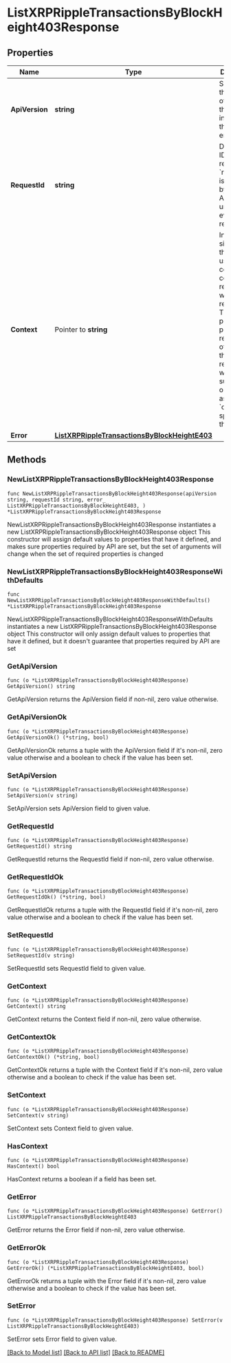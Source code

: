 # ListXRPRippleTransactionsByBlockHeight403Response

## Properties

Name | Type | Description | Notes
------------ | ------------- | ------------- | -------------
**ApiVersion** | **string** | Specifies the version of the API that incorporates this endpoint. | 
**RequestId** | **string** | Defines the ID of the request. The &#x60;requestId&#x60; is generated by Crypto APIs and it&#39;s unique for every request. | 
**Context** | Pointer to **string** | In batch situations the user can use the context to correlate responses with requests. This property is present regardless of whether the response was successful or returned as an error. &#x60;context&#x60; is specified by the user. | [optional] 
**Error** | [**ListXRPRippleTransactionsByBlockHeightE403**](ListXRPRippleTransactionsByBlockHeightE403.md) |  | 

## Methods

### NewListXRPRippleTransactionsByBlockHeight403Response

`func NewListXRPRippleTransactionsByBlockHeight403Response(apiVersion string, requestId string, error_ ListXRPRippleTransactionsByBlockHeightE403, ) *ListXRPRippleTransactionsByBlockHeight403Response`

NewListXRPRippleTransactionsByBlockHeight403Response instantiates a new ListXRPRippleTransactionsByBlockHeight403Response object
This constructor will assign default values to properties that have it defined,
and makes sure properties required by API are set, but the set of arguments
will change when the set of required properties is changed

### NewListXRPRippleTransactionsByBlockHeight403ResponseWithDefaults

`func NewListXRPRippleTransactionsByBlockHeight403ResponseWithDefaults() *ListXRPRippleTransactionsByBlockHeight403Response`

NewListXRPRippleTransactionsByBlockHeight403ResponseWithDefaults instantiates a new ListXRPRippleTransactionsByBlockHeight403Response object
This constructor will only assign default values to properties that have it defined,
but it doesn't guarantee that properties required by API are set

### GetApiVersion

`func (o *ListXRPRippleTransactionsByBlockHeight403Response) GetApiVersion() string`

GetApiVersion returns the ApiVersion field if non-nil, zero value otherwise.

### GetApiVersionOk

`func (o *ListXRPRippleTransactionsByBlockHeight403Response) GetApiVersionOk() (*string, bool)`

GetApiVersionOk returns a tuple with the ApiVersion field if it's non-nil, zero value otherwise
and a boolean to check if the value has been set.

### SetApiVersion

`func (o *ListXRPRippleTransactionsByBlockHeight403Response) SetApiVersion(v string)`

SetApiVersion sets ApiVersion field to given value.


### GetRequestId

`func (o *ListXRPRippleTransactionsByBlockHeight403Response) GetRequestId() string`

GetRequestId returns the RequestId field if non-nil, zero value otherwise.

### GetRequestIdOk

`func (o *ListXRPRippleTransactionsByBlockHeight403Response) GetRequestIdOk() (*string, bool)`

GetRequestIdOk returns a tuple with the RequestId field if it's non-nil, zero value otherwise
and a boolean to check if the value has been set.

### SetRequestId

`func (o *ListXRPRippleTransactionsByBlockHeight403Response) SetRequestId(v string)`

SetRequestId sets RequestId field to given value.


### GetContext

`func (o *ListXRPRippleTransactionsByBlockHeight403Response) GetContext() string`

GetContext returns the Context field if non-nil, zero value otherwise.

### GetContextOk

`func (o *ListXRPRippleTransactionsByBlockHeight403Response) GetContextOk() (*string, bool)`

GetContextOk returns a tuple with the Context field if it's non-nil, zero value otherwise
and a boolean to check if the value has been set.

### SetContext

`func (o *ListXRPRippleTransactionsByBlockHeight403Response) SetContext(v string)`

SetContext sets Context field to given value.

### HasContext

`func (o *ListXRPRippleTransactionsByBlockHeight403Response) HasContext() bool`

HasContext returns a boolean if a field has been set.

### GetError

`func (o *ListXRPRippleTransactionsByBlockHeight403Response) GetError() ListXRPRippleTransactionsByBlockHeightE403`

GetError returns the Error field if non-nil, zero value otherwise.

### GetErrorOk

`func (o *ListXRPRippleTransactionsByBlockHeight403Response) GetErrorOk() (*ListXRPRippleTransactionsByBlockHeightE403, bool)`

GetErrorOk returns a tuple with the Error field if it's non-nil, zero value otherwise
and a boolean to check if the value has been set.

### SetError

`func (o *ListXRPRippleTransactionsByBlockHeight403Response) SetError(v ListXRPRippleTransactionsByBlockHeightE403)`

SetError sets Error field to given value.



[[Back to Model list]](../README.md#documentation-for-models) [[Back to API list]](../README.md#documentation-for-api-endpoints) [[Back to README]](../README.md)



